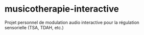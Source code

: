 # musicotherapie-interactive
Projet personnel de modulation audio interactive pour la régulation sensorielle (TSA, TDAH, etc.)
